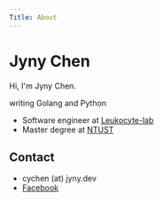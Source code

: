 ```yaml
---
Title: About
---
```


# Jyny Chen

Hi, I'm Jyny Chen.

writing Golang and Python


* Software engineer at [Leukocyte-lab](https://www.leukocyte-lab.com)
* Master degree at [NTUST](https://www.ntust.edu.tw)

## Contact
* cychen (at) jyny.dev
* [Facebook](https://fb.me/jynychen)

